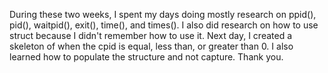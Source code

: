 During these two weeks, I spent my days doing mostly research on ppid(), pid(), waitpid(), exit(), time(), and times(). I also did research on how to use struct because I didn't remember how to use it. Next day, I created a skeleton of when the cpid is equal, less than, or greater than 0. I also learned how to populate the structure and not capture. Thank you. 
